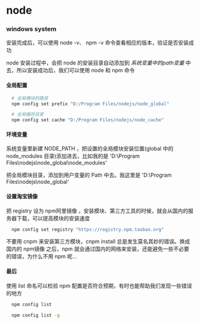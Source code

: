 # node


### windows system

安装完成后，可以使用 node -v、 npm -v 命令查看相应的版本，验证是否安装成功

node 安装过程中，会把 node 的安装目录自动添加到 *系统变量中的path变量* 中去，所以安装成功后，我们可以使用 node 和 npm 命令

#### 全局配置

```sh
  # 全局模块的路径
  npm config set prefix "D:/Program Files/nodejs/node_global"

  # 全局缓存目录
  npm config set cache "D:/Program Files/nodejs/node_cache"
```


#### 环境变量

系统变量里新建 NODE_PATH ，把设置的全局模块安装位置(global 中的 node_modules 目录)添加进去，比如我的是 'D:\Program Files\nodejs\node_global\node_modules'

把全局模块目录，添加到用户变量的 Path 中去。我这里是 'D:\Program Files\nodejs\node_global'


#### 设置淘宝镜像

把 registry 设为 npm阿里镜像 ，安装模块、第三方工具的时候，就会从国内的服务器下载，可以提高模块的安装速度
```sh
  npm config set registry "https://registry.npm.taobao.org"
```

不要用 cnpm 来安装第三方模块，cnpm install 总是发生莫名其妙的错误。换成国内的 npm镜像 之后，npm 就会通过国内的网络来安装，还能避免一些不必要的错误，为什么不用 npm 呢...


#### 最后

使用 list 命名可以检验 npm 配置是否符合预期，有时也能帮助我们发现一些错误的地方

```sh
  npm config list

  npm config list -g
```
